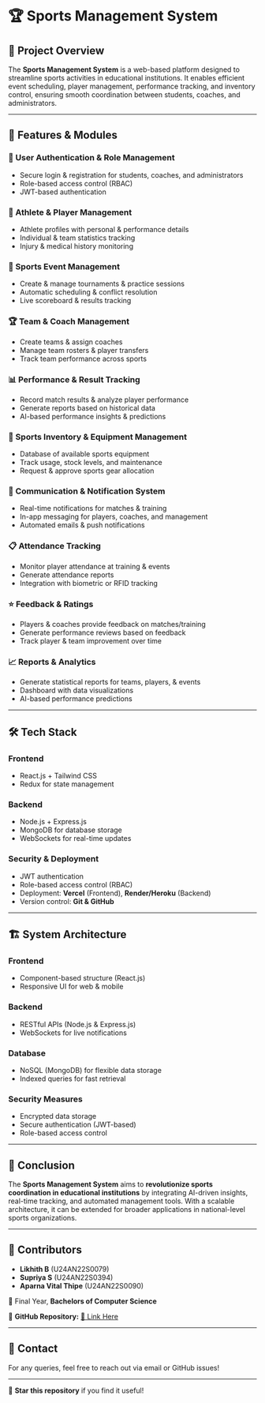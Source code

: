 # 🏆 Sports Management System

## 📌 Project Overview
The **Sports Management System** is a web-based platform designed to streamline sports activities in educational institutions. It enables efficient event scheduling, player management, performance tracking, and inventory control, ensuring smooth coordination between students, coaches, and administrators.

---

## 🚀 Features & Modules

### 🔐 User Authentication & Role Management
- Secure login & registration for students, coaches, and administrators
- Role-based access control (RBAC)
- JWT-based authentication

### 🏅 Athlete & Player Management
- Athlete profiles with personal & performance details
- Individual & team statistics tracking
- Injury & medical history monitoring

### 📅 Sports Event Management
- Create & manage tournaments & practice sessions
- Automatic scheduling & conflict resolution
- Live scoreboard & results tracking

### 🏆 Team & Coach Management
- Create teams & assign coaches
- Manage team rosters & player transfers
- Track team performance across sports

### 📊 Performance & Result Tracking
- Record match results & analyze player performance
- Generate reports based on historical data
- AI-based performance insights & predictions

### 🎾 Sports Inventory & Equipment Management
- Database of available sports equipment
- Track usage, stock levels, and maintenance
- Request & approve sports gear allocation

### 🔔 Communication & Notification System
- Real-time notifications for matches & training
- In-app messaging for players, coaches, and management
- Automated emails & push notifications

### 📋 Attendance Tracking
- Monitor player attendance at training & events
- Generate attendance reports
- Integration with biometric or RFID tracking

### ⭐ Feedback & Ratings
- Players & coaches provide feedback on matches/training
- Generate performance reviews based on feedback
- Track player & team improvement over time

### 📈 Reports & Analytics
- Generate statistical reports for teams, players, & events
- Dashboard with data visualizations
- AI-based performance predictions

---

## 🛠️ Tech Stack

### Frontend
- React.js + Tailwind CSS
- Redux for state management

### Backend
- Node.js + Express.js
- MongoDB for database storage
- WebSockets for real-time updates

### Security & Deployment
- JWT authentication
- Role-based access control (RBAC)
- Deployment: **Vercel** (Frontend), **Render/Heroku** (Backend)
- Version control: **Git & GitHub**

---

## 🏗️ System Architecture

### Frontend
- Component-based structure (React.js)
- Responsive UI for web & mobile

### Backend
- RESTful APIs (Node.js & Express.js)
- WebSockets for live notifications

### Database
- NoSQL (MongoDB) for flexible data storage
- Indexed queries for fast retrieval

### Security Measures
- Encrypted data storage
- Secure authentication (JWT-based)
- Role-based access control

---

## 🎯 Conclusion
The **Sports Management System** aims to **revolutionize sports coordination in educational institutions** by integrating AI-driven insights, real-time tracking, and automated management tools. With a scalable architecture, it can be extended for broader applications in national-level sports organizations.

---

## 📜 Contributors
- **Likhith B** (U24AN22S0079)
- **Supriya S** (U24AN22S0394)
- **Aparna Vital Thipe** (U24AN22S0090)

📌 Final Year, **Bachelors of Computer Science**

📌 **GitHub Repository:** [🔗 Link Here](#)

---

## 📧 Contact
For any queries, feel free to reach out via email or GitHub issues!

---

🌟 **Star this repository** if you find it useful!

